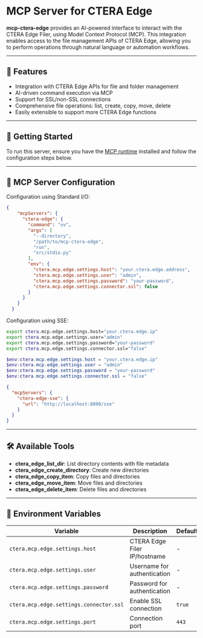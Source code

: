 # MCP Server for CTERA Edge

**mcp-ctera-edge** provides an AI-powered interface to interact with the CTERA Edge Filer, using Model Context Protocol (MCP). This integration enables access to the file management APIs of CTERA Edge, allowing you to perform operations through natural language or automation workflows.

---

## 🔧 Features

- Integration with CTERA Edge APIs for file and folder management
- AI-driven command execution via MCP
- Support for SSL/non-SSL connections
- Comprehensive file operations: list, create, copy, move, delete
- Easily extensible to support more CTERA Edge functions

---

## 🚀 Getting Started

To run this server, ensure you have the [MCP runtime](https://modelcontextprotocol.io/quickstart/user) installed and follow the configuration steps below.

---

## 🧩 MCP Server Configuration

Configuration using Standard I/O:

```json
{
    "mcpServers": {
      "ctera-edge": {
        "command": "uv",
        "args": [
          "--directory",
          "/path/to/mcp-ctera-edge",
          "run",
          "src/stdio.py"
        ],
        "env": {
          "ctera.mcp.edge.settings.host": "your.ctera.edge.address",
          "ctera.mcp.edge.settings.user": "admin",
          "ctera.mcp.edge.settings.password": "your-password",
          "ctera.mcp.edge.settings.connector.ssl": false
        }
      }
    }
  }
```

Configuration using SSE:

```bash
export ctera.mcp.edge.settings.host="your.ctera.edge.ip"
export ctera.mcp.edge.settings.user="admin"
export ctera.mcp.edge.settings.password="your-password"
export ctera.mcp.edge.settings.connector.ssl="false"
```

```powershell
$env:ctera.mcp.edge.settings.host = "your.ctera.edge.ip"
$env:ctera.mcp.edge.settings.user = "admin"
$env:ctera.mcp.edge.settings.password = "your-password"
$env:ctera.mcp.edge.settings.connector.ssl = "false"
```

```json
{
  "mcpServers": {
    "ctera-edge-sse": {
      "url": "http://localhost:8000/sse"
    }
  }
}
```

---

## 🛠️ Available Tools

- **ctera_edge_list_dir**: List directory contents with file metadata
- **ctera_edge_create_directory**: Create new directories
- **ctera_edge_copy_item**: Copy files and directories
- **ctera_edge_move_item**: Move files and directories
- **ctera_edge_delete_item**: Delete files and directories

---

## 🔐 Environment Variables

| Variable | Description | Default | Required |
|----------|-------------|---------|----------|
| `ctera.mcp.edge.settings.host` | CTERA Edge Filer IP/hostname | - | Yes |
| `ctera.mcp.edge.settings.user` | Username for authentication | - | Yes |
| `ctera.mcp.edge.settings.password` | Password for authentication | - | Yes |
| `ctera.mcp.edge.settings.connector.ssl` | Enable SSL connection | `true` | No |
| `ctera.mcp.edge.settings.port` | Connection port | `443` | No |
